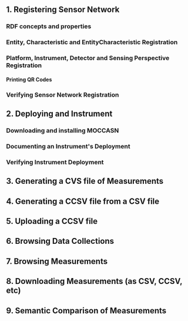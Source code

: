 ## 1. Registering Sensor Network

### RDF concepts and properties

### Entity, Characteristic and EntityCharacteristic Registration

### Platform, Instrument, Detector and Sensing Perspective Registration

#### Printing QR Codes

### Verifying Sensor Network Registration

## 2. Deploying and Instrument

### Downloading and installing MOCCASN

### Documenting an Instrument's Deployment

### Verifying Instrument Deployment

## 3. Generating a CVS file of Measurements

## 4. Generating a CCSV file from a CSV file

## 5. Uploading a CCSV file

## 6. Browsing Data Collections

## 7. Browsing Measurements

## 8. Downloading Measurements (as CSV, CCSV, etc)

## 9. Semantic Comparison of Measurements  